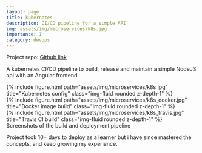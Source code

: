 ```yaml
---
layout: page
title: kubernetes
description: CI/CD pipeline for a simple API
img: assets/img/microservices/k8s.jpg
importance: 1
category: devops
---
```


Project repo: [Github link](https://github.com/opeoniye/kubernetes-ci-cd)

A kubernetes CI/CD pipeline to build, release and maintain a simple NodeJS api with an Angular frontend.


<div class="row">
    <div class="col-sm mt-3 mt-md-0">
        {% include figure.html path="assets/img/microservices/k8s.jpg" title="Kubernetes config" class="img-fluid rounded z-depth-1" %}
    </div>
    <div class="col-sm mt-3 mt-md-0">
        {% include figure.html path="assets/img/microservices/k8s_docker.jpg" title="Docker image build" class="img-fluid rounded z-depth-1" %}
    </div>
    <div class="col-sm mt-3 mt-md-0">
        {% include figure.html path="assets/img/microservices/k8s_travis.jpg" title="Travis CI build" class="img-fluid rounded z-depth-1" %}
    </div>
</div>
<div class="caption">
    Screenshots of the build and deployment pipeline
</div>


Project took 10+ days to deploy as a learner but i have since mastered the concepts, and keep growing my experience.


